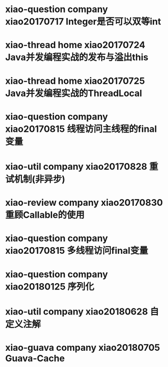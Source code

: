 # xiao-question company xiao20170717 Integer是否可以双等int
# xiao-thread home xiao20170724 Java并发编程实战的发布与溢出this
# xiao-thread home xiao20170725 Java并发编程实战的ThreadLocal
# xiao-question company xiao20170815 线程访问主线程的final变量
# xiao-util company xiao20170828 重试机制(非异步)
# xiao-review company xiao20170830 重顾Callable的使用
# xiao-question company xiao20170815 多线程访问final变量
# xiao-question company xiao20180125 序列化
# xiao-util company xiao20180628 自定义注解
# xiao-guava company xiao20180705 Guava-Cache
